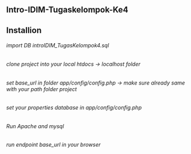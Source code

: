 ## Intro-IDIM-Tugaskelompok-Ke4

## Installion 
###### import DB introIDIM_TugasKelompok4.sql
###### clone project into your local htdocs -> localhost folder
###### set base_url in folder app/config/config.php -> make sure already same with your path folder project
###### set your properties database in app/config/config.php
###### Run Apache and mysql 
###### run endpoint base_url in your browser
